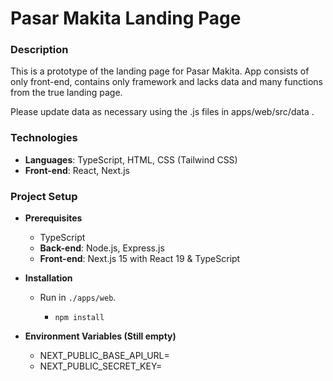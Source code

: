 # Pasar Makita Landing Page

### Description

This is a prototype of the landing page for Pasar Makita. App consists of only front-end, contains only framework and lacks data and many functions from the true landing page.

Please update data as necessary using the .js files in apps/web/src/data .

### Technologies

- **Languages**: TypeScript, HTML, CSS (Tailwind CSS)
- **Front-end**: React, Next.js

### Project Setup

- **Prerequisites**

  - TypeScript
  - **Back-end**: Node.js, Express.js
  - **Front-end**: Next.js 15 with React 19 & TypeScript

- **Installation**

  - Run in `./apps/web`.

    - `npm install`

- **Environment Variables (Still empty)**

    - NEXT_PUBLIC_BASE_API_URL=
    - NEXT_PUBLIC_SECRET_KEY=
